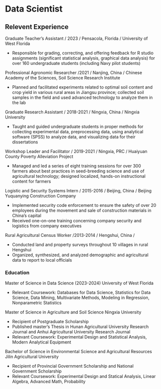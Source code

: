 # Data Scientist

## Relevent Experience
Graduate Teacher’s Assistant 	/	2023  /   Pensacola, Florida /
University of West Florida 
-	Responsible for grading, correcting, and offering feedback for R studio assignments (significant statistical analysis, graphical data analysis) for over 160 undergraduate students (including Navy pilot students)
  
Professional Agronomic Researcher    /2021  / Nanjing, China /
Chinese Academy of the Sciences, Soil Science Research Institute 
-	Planned and facilitated experiments related to optimal soil content and crop yield in various rural areas in Jiangsu province; collected soil samples in the field and used advanced technology to analyze them in the lab
  
Graduate Research Assistant / 2018-2021  / Ningxia, China /
Ningxia University 	
-	Taught and guided undergraduate students in proper methods for collecting experimental data, preprocessing data, using analytical software (SPSS) to analyze data, and visualizing data for their dissertations
  
Workshop Leader and Facilitator	/ 2019-2021 / Ningxia, PRC /
Huaiyuan County Poverty Alleviation Project
-	Managed and led a series of eight training sessions for over 300 farmers about best practices in seed-breeding science and use of agricultural technology; designed localized, hands-on instructional content for farmers
  
Logistic and Security Systems Intern	/  2015-2016  / Beijing, China /
Beijing Yuquanying Construction Company 
-	Implemented security code enforcement to ensure the safety of over 20 employees during the movement and sale of construction materials in China’s capital
-	Received one-on-one training concerning company security and logistics from company executives
  
Rural Agricultural Census Worker	/2013-2014 / Hengshui, China /
-	Conducted land and property surveys throughout 10 villages in rural Hengshui 
-	Organized, synthesized, and analyzed demographic and agricultural data to report to local officials

### Education
Master of Science in Data Science (2023-2024) 
University of West Florida 							       	
-	Relevant Coursework: Databases for Data Science, Statistics for Data Science, Data Mining, Multivariate Methods, Modeling in Regression, Nonparametric Statistics
  
Master of Science in Agriculture and Soil Science
Ningxia University  
-	Recipient of Postgraduate Scholarship 
-	Published master’s Thesis in Hunan Agricultural University Research Journal and Anhui Agricultural University Research Journal
-	Relevant Coursework: Experimental Design and Statistical Analysis, Modern Analytical Equipment

Bachelor of Science in Environmental Science and Agricultural Resources 
Jilin Agricultural University 
-	Recipient of Provincial Government Scholarship and National Government Scholarship
-	Relevant Coursework: Experimental Design and Statical Analysis, Linear Algebra, Advanced Math, Probability

